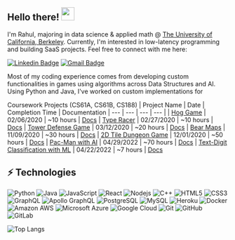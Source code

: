 ## Hello there! <img src="https://raw.githubusercontent.com/aemmadi/aemmadi/master/wave.gif" width="30">

I'm Rahul, majoring in data science & applied math @ [The University of California, Berkeley](https://www.berkeley.edu/). Currently, I'm interested in low-latency programming and building SaaS projects. Feel free to connect with me here:

[![Linkedin Badge](https://img.shields.io/badge/-rahulravella-blue?style=flat-square&logo=Linkedin&logoColor=white&link=https://www.linkedin.com/in/rahul-ravella-359b48161/)](https://www.linkedin.com/in/rahul-ravella-359b48161/)
[![Gmail Badge](https://img.shields.io/badge/-ravellarahul@gmail.com-c14438?style=flat-square&logo=Gmail&logoColor=white&link=mailto:ravellarahul@gmail.com)](mailto:ravellarahul@gmail.com)


Most of my coding experience comes from developing custom functionalities in games using algorithms across Data Structures and AI. Using Python and Java, I've worked on custom implementations for

Coursework Projects (CS61A, CS61B, CS188)
| Project Name | Date | Completion Time | Documentation
| --- | --- | --- | --- |
| [Hog Game](https://inst.eecs.berkeley.edu/~cs61a/sp20/proj/hog/)                          | 02/06/2020 | ~10 hours | [Docs](https://inst.eecs.berkeley.edu/~cs61a/sp20/proj/hog/)
| [Type Racer](https://inst.eecs.berkeley.edu/~cs61a/sp20/proj/cats/)                       | 02/27/2020 | ~10 hours | [Docs](https://inst.eecs.berkeley.edu/~cs61a/sp20/proj/cats/)
| [Tower Defense Game](https://inst.eecs.berkeley.edu/~cs61a/sp20/proj/ants/)               | 03/12/2020 | ~20 hours | [Docs](https://inst.eecs.berkeley.edu/~cs61a/sp20/proj/ants/)
| [Bear Maps](http://fa20.datastructur.es/materials/proj/proj2d/proj2d)                     | 11/09/2020 | ~30 hours | [Docs](http://fa20.datastructur.es/materials/proj/proj2d/proj2d)
| [2D Tile Dungeon Game](http://fa20.datastructur.es/materials/proj/proj3/proj3)            | 12/01/2020 | ~50 hours | [Docs](http://fa20.datastructur.es/materials/proj/proj3/proj3)
| [Pac-Man with AI](https://inst.eecs.berkeley.edu/~cs188/sp22/projects/)                   | 04/29/2022 | ~70 hours | [Docs](https://inst.eecs.berkeley.edu/~cs188/sp22/projects/)
| [Text-Digit Classification with ML](https://inst.eecs.berkeley.edu/~cs188/sp22/project5/) | 04/22/2022 | ~7 hours  | [Docs](https://inst.eecs.berkeley.edu/~cs188/sp22/project5/)
  
## ⚡ Technologies
![Python](https://img.shields.io/badge/-Python-black?style=flat-square&logo=Python)
![Java](https://img.shields.io/badge/-Java-black?style=flat-square&logo=java)
![JavaScript](https://img.shields.io/badge/-JavaScript-black?style=flat-square&logo=javascript)
![React](https://img.shields.io/badge/-React-black?style=flat-square&logo=react)
![Nodejs](https://img.shields.io/badge/-Nodejs-black?style=flat-square&logo=Node.js)
![C++](https://img.shields.io/badge/-C++-00599C?style=flat-square&logo=c)
![HTML5](https://img.shields.io/badge/-HTML5-E34F26?style=flat-square&logo=html5&logoColor=white)
![CSS3](https://img.shields.io/badge/-CSS3-1572B6?style=flat-square&logo=css3)
![GraphQL](https://img.shields.io/badge/-GraphQL-E10098?style=flat-square&logo=graphql)
![Apollo GraphQL](https://img.shields.io/badge/-Apollo%20GraphQL-311C87?style=flat-square&logo=apollo-graphql)
![PostgreSQL](https://img.shields.io/badge/-PostgreSQL-336791?style=flat-square&logo=postgresql)
![MySQL](https://img.shields.io/badge/-MySQL-black?style=flat-square&logo=mysql)
![Heroku](https://img.shields.io/badge/-Heroku-430098?style=flat-square&logo=heroku)
![Docker](https://img.shields.io/badge/-Docker-black?style=flat-square&logo=docker)
![Amazon AWS](https://img.shields.io/badge/Amazon%20AWS-232F3E?style=flat-square&logo=amazon-aws)
![Microsoft Azure](https://img.shields.io/badge/Microsoft%20Azure-232F7E?style=flat-square&logo=microsoft-azure)
![Google Cloud](https://img.shields.io/badge/Google%20Cloud-black?style=flat-square&logo=google-cloud)
![Git](https://img.shields.io/badge/-Git-black?style=flat-square&logo=git)
![GitHub](https://img.shields.io/badge/-GitHub-181717?style=flat-square&logo=github)
![GitLab](https://img.shields.io/badge/-GitLab-FCA121?style=flat-square&logo=gitlab)

![Top Langs](https://github-readme-stats.vercel.app/api/top-langs/?username=aemmadi&hide=TeX&layout=compact)
